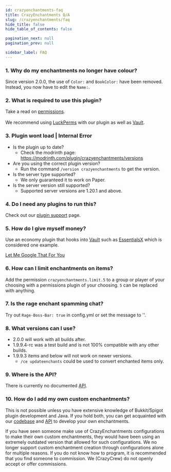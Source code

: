 ```yaml
---
id: crazyenchantments-faq
title: CrazyEnchantments Q/A
slug: /crazyenchantments/faq
hide_title: false
hide_table_of_contents: false

pagination_next: null
pagination_prev: null

sidebar_label: FAQ
---
```

### 1. Why do my enchantments no longer have colour?
Since version 2.0.0, the use of `Color:` and `BookColor:` have been removed. Instead, you now have to edit the `Name:`.
### 2. What is required to use this plugin?
Take a read on [permissions](info/commands/permissions#options).<br></br>
We recommend using [LuckPerms](https://luckperms.net/) with our plugin as well as [Vault](https://www.spigotmc.org/resources/vault.34315/).

### 3. Plugin wont load | Internal Error
- Is the plugin up to date?
  - Check the modrinth page: https://modrinth.com/plugin/crazyenchantments/versions
- Are you using the correct plugin version?
  - Run the command `/version crazyenchantments` to get the version.
- Is the server type supported?
  - We only guaranteed it to work on Paper.
- Is the server version still supported?
  - Supported server versions are 1.20.1 and above.

### 4. Do I need any plugins to run this?
Check out our [plugin support](info/plugin-support) page.

### 5. How do I give myself money?
Use an economy plugin that hooks into [Vault](https://www.spigotmc.org/resources/vault.34315/) such as [EssentialsX](https://modrinth.com/plugin/essentialsx) which is considered one example.

[Let Me Google That For You](https://letmegooglethat.com/?q=economy+plugins+spigotmc)

### 6. How can I limit enchantments on items?
Add the permission `crazyenchantments.limit.5` to a group or player of your choosing with a permissions plugin of your choosing. `5` can be replaced with anything.

### 7. Is the rage enchant spamming chat?
Try out `Rage-Boss-Bar: true` in config.yml or set the message to ''.

### 8. What versions can I use?
- 2.0.0 will work with all builds after.
- 1.9.9.4-rc was a test build and is not 100% compatible with any other builds.
- 1.9.9.3 items and below will not work on newer versions.
  - `/ce updateenchants` could be used to convert enchanted items only.

### 9. Where is the API?
There is currently no documented [API](api/intro).

### 10. How do I add my own custom enchantments?
This is not possible unless you have extensive knowledge of Bukkit/Spigot plugin development and Java. If you hold both, you can get acquainted with our [codebase](https://github.com/Crazy-Crew/CrazyEnchantments) and [API](api/intro.md) to develop your own enchantments.

If you have seen someone make use of CrazyEnchantments configurations to make their own custom enchantments, they would have been using an extremely outdated version that allowed for such configurations. We no longer support custom enchantment creation through configurations alone for multiple reasons. If you do not know how to program, it is recommended that you find someone to commission. We (CrazyCrew) do not openly accept or offer commissions. 